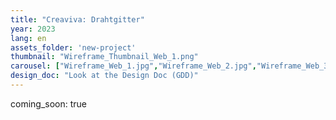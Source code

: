 ```yaml
---
title: "Creaviva: Drahtgitter"
year: 2023
lang: en
assets_folder: 'new-project'
thumbnail: "Wireframe_Thumbnail_Web_1.png"
carousel: ["Wireframe_Web_1.jpg","Wireframe_Web_2.jpg","Wireframe_Web_3.jpg","Wireframe_Web_4.jpg","Wireframe_Web_5.jpg"]
design_doc: "Look at the Design Doc (GDD)"
---
```


coming_soon: true
